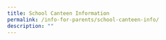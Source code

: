 ```yaml
---
title: School Canteen Information
permalink: /info-for-parents/school-canteen-info/
description: ""
---
```

